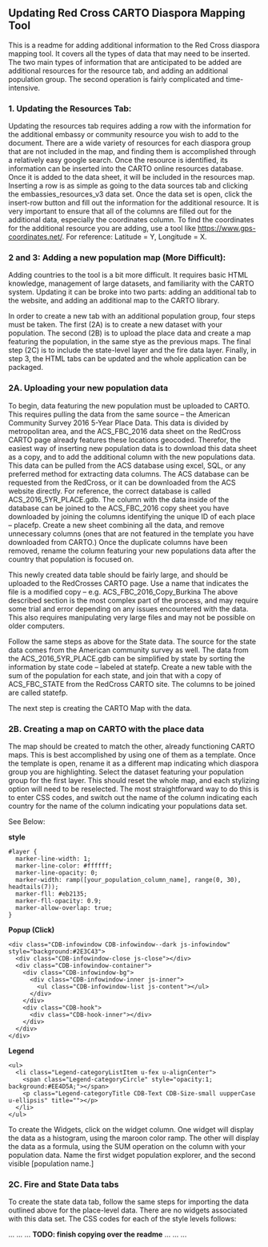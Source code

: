 ## Updating Red Cross CARTO Diaspora Mapping Tool

This is a readme for adding additional information to the Red Cross diaspora mapping tool. It
covers all the types of data that may need to be inserted. The two main types of information
that are anticipated to be added are additional resources for the resource tab, and adding an
additional population group. The second operation is fairly complicated and time-intensive.

### 1. Updating the Resources Tab:

Updating the resources tab requires adding a row with the information for the additional
embassy or community resource you wish to add to the document. There are a wide variety of
resources for each diaspora group that are not included in the map, and finding them is
accomplished through a relatively easy google search. Once the resource is identified, its
information can be inserted into the CARTO online resources database. Once it is added to
the data sheet, it will be included in the resources map. Inserting a row is as simple as going
to the data sources tab and clicking the embassies_resources_v3 data set. Once the data set
is open, click the insert-row button and fill out the information for the additional resource. It is
very important to ensure that all of the columns are filled out for the additional data, especially
the coordinates column. To find the coordinates for the additional resource you are adding,
use a tool like https://www.gps-coordinates.net/. For reference: Latitude = Y, Longitude = X.

### 2 and 3: Adding a new population map (More Difficult):

Adding countries to the tool is a bit more difficult. It requires basic HTML knowledge,
management of large datasets, and familiarity with the CARTO system. Updating it can be
broke into two parts: adding an additional tab to the website, and adding an additional map to
the CARTO library.

In order to create a new tab with an additional population group, four steps must be taken.
The first (2A) is to create a new dataset with your population. The second (2B) is to upload
the place data and create a map featuring the population, in the same stye as the previous
maps. The final step (2C) is to include the state-level layer and the fire data layer. Finally, in
step 3, the HTML tabs can be updated and the whole application can be packaged.

### 2A. Uploading your new population data

To begin, data featuring the new population must be uploaded to CARTO. This requires
pulling the data from the same source – the American Community Survey 2016 5-Year Place
Data. This data is divided by metropolitan area, and the ACS_FBC_2016 data sheet on the
RedCross CARTO page already features these locations geocoded. Therefor, the easiest
way of inserting new population data is to download this data sheet as a copy, and to add the
additional column with the new populations data. This data can be pulled from the ACS
database using excel, SQL, or any preferred method for extracting data columns. The ACS
database can be requested from the RedCross, or it can be downloaded from the ACS
website directly. For reference, the correct database is called ACS_2016_5YR_PLACE.gdb.
The column with the data inside of the database can be joined to the ACS_FBC_2016 copy
sheet you have downloaded by joining the columns identifying the unique ID of each place –
placefp. Create a new sheet combining all the data, and remove unnecessary columns (ones
that are not featured in the template you have downloaded from CARTO.) Once the duplicate
columns have been removed, rename the column featuring your new populations data after
the country that population is focused on.

This newly created data table should be fairly large, and should be uploaded to the
RedCrosses CARTO page. Use a name that indicates the file is a modified copy – e.g.
ACS_FBC_2016_Copy_Burkina The above described section is the most complex part of the
process, and may require some trial and error depending on any issues encountered with the
data. This also requires manipulating very large files and may not be possible on older
computers.

Follow the same steps as above for the State data. The source for the state data comes from
the American community survey as well. The data from the ACS_2016_5YR_PLACE.gdb can
be simplified by state by sorting the information by state code – labeled at statefp. Create a
new table with the sum of the population for each state, and join that with a copy of
ACS_FBC_STATE from the RedCross CARTO site. The columns to be joined are called
statefp.

The next step is creating the CARTO Map with the data.

### 2B. Creating a map on CARTO with the place data

The map should be created to match the other, already functioning CARTO maps. This is
best accomplished by using one of them as a template. Once the template is open, rename it
as a different map indicating which diaspora group you are highlighting. Select the dataset
featuring your population group for the first layer. This should reset the whole map, and each
stylizing option will need to be reselected. The most straightforward way to do this is to enter
CSS codes, and switch out the name of the column indicating each country for the name of
the column indicating your populations data set.

See Below:

**style**
```
#layer {
  marker-line-width: 1;
  marker-line-color: #ffffff;
  marker-line-opacity: 0;
  marker-width: ramp([your_population_column_name], range(0, 30), headtails(7));
  marker-fll: #eb2135;
  marker-fll-opacity: 0.9;
  marker-allow-overlap: true;
}
```

**Popup (Click)**
```
<div class="CDB-infowindow CDB-infowindow--dark js-infowindow" style="background:#2E3C43">
  <div class="CDB-infowindow-close js-close"></div>
  <div class="CDB-infowindow-container">
    <div class="CDB-infowindow-bg">
      <div class="CDB-infowindow-inner js-inner">
        <ul class="CDB-infowindow-list js-content"></ul>
      </div>
    </div>
    <div class="CDB-hook">
      <div class="CDB-hook-inner"></div>
    </div>
  </div>
</div>
```

**Legend**
```
<ul>
  <li class="Legend-categoryListItem u-fex u-alignCenter">
    <span class="Legend-categoryCircle" style="opacity:1; background:#EE4D5A;"></span>
    <p class="Legend-categoryTitle CDB-Text CDB-Size-small uupperCase u-ellipsis" title=""></p>
  </li>
</ul>
```

To create the Widgets, click on the widget column. One widget will display the data as a
histogram, using the maroon color ramp. The other will display the data as a formula, using
the SUM operation on the column with your population data. Name the first widget population
explorer, and the second visible [population name.]

### 2C. Fire and State Data tabs

To create the state data tab, follow the same steps for importing the data outlined above for
the place-level data. There are no widgets associated with this data set. The CSS codes for
each of the style levels follows:

...
...
...
**TODO: finish copying over the readme**
...
...
...